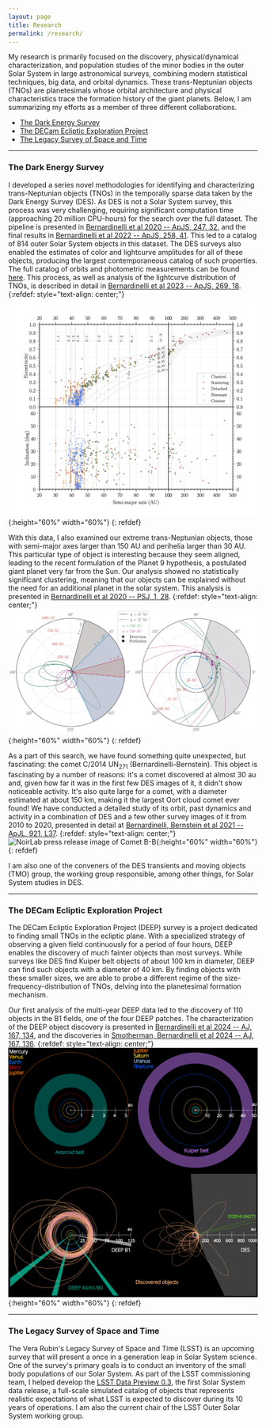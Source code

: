 ```yaml
---
layout: page
title: Research
permalink: /research/
---
```


My research is primarily focused on the discovery, physical/dynamical characterization, and population studies of the minor bodies in the outer Solar System in large astronomical surveys, combining modern statistical techniques, big data, and orbital dynamics. These trans-Neptunian objects (TNOs) are planetesimals whose orbital architecture and physical characteristics trace the formation history of the giant planets. Below, I am summarizing my efforts as a member of three different collaborations. 

- [The Dark Energy Survey](#the-dark-energy-survey)
- [The DECam Ecliptic Exploration Project](#the-decam-ecliptic-exploration-project)
- [The Legacy Survey of Space and Time](#the-legacy-survey-of-space-and-time)

---

### The Dark Energy Survey ###
I developed a series novel methodologies for identifying and characterizing trans-Neptunian objects (TNOs) in the temporally sparse data taken by the Dark Energy Survey (DES). As DES is not a Solar System survey, this process was very challenging, requiring significant computation time (approaching 20 million CPU-hours) for the search over the full dataset. The pipeline is presented in [Bernardinelli et al 2020 -- ApJS, 247, 32](https://iopscience.iop.org/article/10.3847/1538-4365/ab6bd8), and the final results in [Bernardinelli et al 2022 -- ApJS, 258, 41](https://ui.adsabs.harvard.edu/abs/2022ApJS..258...41B/abstract). This led to a catalog of 814 outer Solar System objects in this dataset. The DES surveys also enabled the estimates of color and lightcurve amplitudes for all of these objects, producing the largest contemporaneous catalog of such properties. The full catalog of orbits and photometric measurements can be found [here](https://github.com/bernardinelli/des_tno_catalog). This process, as well as analysis of the lightcurve distribution of TNOs, is described in detail in [Bernardinelli et al 2023 --  ApJS, 269, 18](https://iopscience.iop.org/article/10.3847/1538-4365/acf6bf).
{:refdef: style="text-align: center;"}
![813 Outer Solar System objects in the DES](/images/aei.png){:height="60%" width="60%"}
{: refdef}

With this data, I also examined our extreme trans-Neptunian objects, those with semi-major axes larger than 150 AU and perihelia larger than 30 AU. This particular type of object is interesting because they seem aligned, leading to the recent formulation of the Planet 9 hypothesis, a postulated giant planet very far from the Sun. Our analysis showed no statistically significant clustering, meaning that our objects can be explained without the need for an additional planet in the solar system. This analysis is presented in [Bernardinelli et al 2020 -- PSJ, 1, 28](https://iopscience.iop.org/article/10.3847/PSJ/ab9d80).
{:refdef: style="text-align: center;"}
![DES extreme TNOs](/images/etno.png){:height="60%" width="60%"}
{: refdef}


As a part of this search, we have found something quite unexpected, but fascinating: the comet C/2014 UN<sub>271</sub> (Bernardinelli-Bernstein). This object is fascinating by a number of reasons: it's a comet discovered at almost 30 au and, given how far it was in the first few DES images of it, it didn't show noticeable activity. It's also quite large for a comet, with a diameter estimated at about 150 km, making it the largest Oort cloud comet ever found! We have conducted a detailed study of its orbit, past dynamics and activity in a combination of DES and a few other survey images of it from 2010 to 2020, presented in detail at [Bernardinelli, Bernstein et al 2021 -- ApJL, 921, L37](https://iopscience.iop.org/article/10.3847/2041-8213/ac32d3). 
{:refdef: style="text-align: center;"}
![NoirLab press release image of Comet B-B](/images/cometbb.png){:height="60%" width="60%"}
{: refdef}

I am also one of the conveners of the DES transients and moving objects (TMO) group, the working group responsible, among other things, for Solar System studies in DES. 

---

### The DECam Ecliptic Exploration Project ###
The DECam Ecliptic Exploration Project (DEEP) survey is a project dedicated to finding small TNOs in the ecliptic plane. With a specialized strategy of observing a given field continuously for a period of four hours, DEEP enables the discovery of much fainter objects than most surveys. While surveys like DES find Kuiper belt objects of about 100 km in diameter, DEEP can find such objects with a diameter of 40 km. By finding objects with these smaller sizes, we are able to probe a different regime of the size-frequency-distribution of TNOs, delving into the planetesimal formation mechanism.

Our first analysis of the multi-year DEEP data led to the discovery of 110 objects in the B1 fields, one of the four DEEP patches. The characterization of the DEEP object discovery is presented in [Bernardinelli et al 2024 -- AJ, 167, 134](https://iopscience.iop.org/article/10.3847/1538-3881/ad1527), and the discoveries in [Smotherman, Bernardinelli et al 2024 -- AJ, 167, 136](https://iopscience.iop.org/article/10.3847/1538-3881/ad1524).
{:refdef: style="text-align: center;"}
![DEEP B1 TNOs](/images/deep.png){:height="60%" width="60%"}
{: refdef}

---

### The Legacy Survey of Space and Time ###
The Vera Rubin's Legacy Survey of Space and Time (LSST) is an upcoming survey that will present a once in a generation leap in Solar System science. One of the survey's primary goals is to conduct an inventory of the small body populations of our Solar System. As part of the LSST commissioning team, I helped develop the [LSST Data Preview 0.3](https://dp0-3.lsst.io/index.html), the first Solar System data release, a full-scale simulated catalog of objects that represents realistic expectations of what LSST is expected to discover during its 10 years of operations. I am also the current chair of the LSST Outer Solar System working group. 

